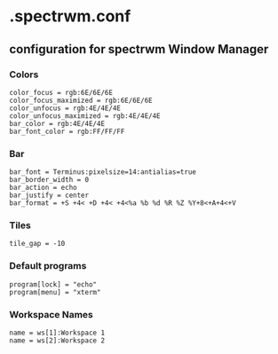# .spectrwm.conf

## configuration for spectrwm Window Manager

### Colors
    color_focus = rgb:6E/6E/6E
    color_focus_maximized = rgb:6E/6E/6E
    color_unfocus = rgb:4E/4E/4E
    color_unfocus_maximized = rgb:4E/4E/4E
    bar_color = rgb:4E/4E/4E
    bar_font_color = rgb:FF/FF/FF

### Bar

    bar_font = Terminus:pixelsize=14:antialias=true
    bar_border_width = 0
    bar_action = echo
    bar_justify = center
    bar_format = +S +4< +D +4< +4<%a %b %d %R %Z %Y+8<+A+4<+V

### Tiles

    tile_gap = -10

### Default programs

    program[lock] = "echo"
    program[menu] = "xterm"

### Workspace Names

    name = ws[1]:Workspace 1
    name = ws[2]:Workspace 2
